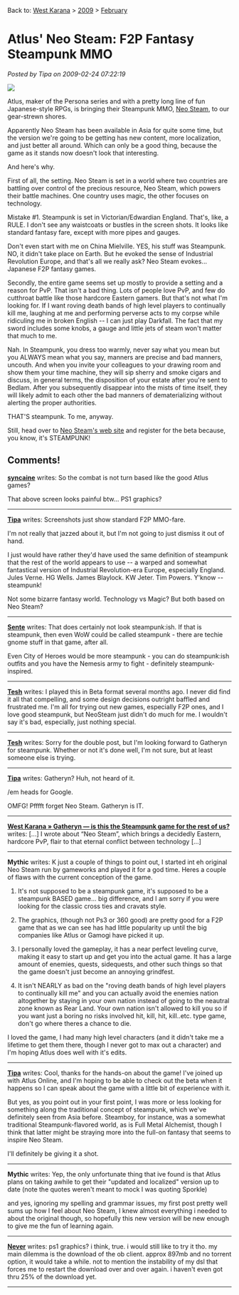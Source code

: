 Back to: [West Karana](/posts/westkarana.md) > [2009](/posts/2009/westkarana.md) > [February](./westkarana.md)
# Atlus' Neo Steam: F2P Fantasy Steampunk MMO

*Posted by Tipa on 2009-02-24 07:22:19*

![](../../../images/neosteam.jpg)

Atlus, maker of the Persona series and with a pretty long line of fun Japanese-style RPGs, is bringing their Steampunk MMO, [Neo Steam](http://neosteam.atlusonline.com/), to our gear-strewn shores.

Apparently Neo Steam has been available in Asia for quite some time, but the version we're going to be getting has new content, more localization, and just better all around. Which can only be a good thing, because the game as it stands now doesn't look that interesting.

And here's why.

First of all, the setting. Neo Steam is set in a world where two countries are battling over control of the precious resource, Neo Steam, which powers their battle machines. One country uses magic, the other focuses on technology.

Mistake #1. Steampunk is set in Victorian/Edwardian England. That's, like, a RULE. I don't see any waistcoats or bustles in the screen shots. It looks like standard fantasy fare, except with more pipes and gauges.

Don't even start with me on China Mielville. YES, his stuff was Steampunk. NO, it didn't take place on Earth. But he evoked the sense of Industrial Revolution Europe, and that's all we really ask? Neo Steam evokes... Japanese F2P fantasy games.

Secondly, the entire game seems set up mostly to provide a setting and a reason for PvP. That isn't a bad thing. Lots of people love PvP, and few do cutthroat battle like those hardcore Eastern gamers. But that's not what I'm looking for. If I want roving death bands of high level players to continually kill me, laughing at me and performing perverse acts to my corpse while ridiculing me in broken English -- I can just play Darkfall. The fact that my sword includes some knobs, a gauge and little jets of steam won't matter that much to me.

Nah. In Steampunk, you dress too warmly, never say what you mean but you ALWAYS mean what you say, manners are precise and bad manners, uncouth. And when you invite your colleagues to your drawing room and show them your time machine, they will sip sherry and smoke cigars and discuss, in general terms, the disposition of your estate after you're sent to Bedlam. After you subsequently disappear into the mists of time itself, they will likely admit to each other the bad manners of dematerializing without alerting the proper authorities.

THAT'S steampunk. To me, anyway.

Still, head over to [Neo Steam's web site](http://neosteam.atlusonline.com/) and register for the beta because, you know, it's STEAMPUNK!

## Comments!

**[syncaine](http://syncaine.wordpress.com)** writes: So the combat is not turn based like the good Atlus games?

That above screen looks painful btw... PS1 graphics?

---

**[Tipa](https://chasingdings.com)** writes: Screenshots just show standard F2P MMO-fare.

I'm not really that jazzed about it, but I'm not going to just dismiss it out of hand.

I just would have rather they'd have used the same definition of steampunk that the rest of the world appears to use -- a warped and somewhat fantastical version of Industrial Revolution-era Europe, especially England. Jules Verne. HG Wells. James Blaylock. KW Jeter. Tim Powers. Y'know -- steampunk!

Not some bizarre fantasy world. Technology vs Magic? But both based on Neo Steam?

---

**[Sente](http://adingworld.wordpress.com)** writes: That does certainly not look steampunk:ish. If that is steampunk, then even WoW could be called steampunk - there are techie gnome stuff in that game, after all.

Even City of Heroes would be more steampunk - you can do steampunk:ish outfits and you have the Nemesis army to fight - definitely steampunk-inspired.

---

**[Tesh](http://tishtoshtesh.wordpress.com/)** writes: I played this in Beta format several months ago. I never did find it all that compelling, and some design decisions outright baffled and frustrated me. I'm all for trying out new games, especially F2P ones, and I love good steampunk, but NeoSteam just didn't do much for me. I wouldn't say it's bad, especially, just nothing special.

---

**[Tesh](http://tishtoshtesh.wordpress.com/)** writes: Sorry for the double post, but I'm looking forward to Gatheryn for steampunk. Whether or not it's done well, I'm not sure, but at least someone else is trying.

---

**[Tipa](https://chasingdings.com)** writes: Gatheryn? Huh, not heard of it.

/em heads for Google.

OMFG! Pfffft forget Neo Steam. Gatheryn is IT.


---

**[West Karana » Gatheryn &#8212; is this the Steampunk game for the rest of us?](https://chasingdings.com/index.php/2009/02/25/gatheryn-is-this-the-steampunk-game-for-the-rest-of-us/)** writes: [...] I wrote about “Neo Steam”, which brings a decidedly Eastern, hardcore PvP, flair to that eternal conflict between technology [...]

---

**Mythic** writes: K just a couple of things to point out, I started int eh original Neo Steam run by gameworks and played it for a god time. Heres a couple of flaws with the current conception of the game.

1. It's not supposed to be a steampunk game, it's supposed to be a steampunk BASED game... big difference, and I am sorry if you were looking for the classic cross ties and cravats style.

2. The graphics, (though not Ps3 or 360 good) are pretty good for a F2P game that as we can see has had little popularity up until the big companies like Atlus or Gamogi have picked it up.

3. I personally loved the gameplay, it has a near perfect leveling curve, making it easy to start up and get you into the actual game. It has a large amount of enemies, quests, sidequests, and other such things so that the game doesn't just become an annoying grindfest.

4. It isn't NEARLY as bad on the "roving death bands of high level players to continually kill me" and you can actually avoid the enemies nation altogether by staying in your own nation instead of going to the neautral zone known as Rear Land. Your own nation isn't allowed to kill you so if you want just a boring no risks involved hit, kill, hit, kill..etc. type game, don't go where theres a chance to die. 


I loved the game, I had many high level characters (and it didn't take me a lifetime to get them there, though I never got to max out a character) and I'm hoping Atlus does well with it's edits.

---

**[Tipa](https://chasingdings.com)** writes: Cool, thanks for the hands-on about the game! I've joined up with Atlus Online, and I'm hoping to be able to check out the beta when it happens so I can speak about the game with a little bit of experience with it.

But yes, as you point out in your first point, I was more or less looking for something along the traditional concept of steampunk, which we've definitely seen from Asia before. Steamboy, for instance, was a somewhat traditional Steampunk-flavored world, as is Full Metal Alchemist, though I think that latter might be straying more into the full-on fantasy that seems to inspire Neo Steam.

I'll definitely be giving it a shot.

---

**Mythic** writes: Yep, the only unfortunate thing that ive found is that Atlus plans on taking awhile to get their "updated and localized" version up to date (note the quotes weren't meant to mock I was quoting Sporkle)

and yes, ignoring my spelling and grammar issues, my first post pretty well sums up how I feel about Neo Steam, I knew almost everything i needed to about the original though, so hopefully this new version will be new enough to give me the fun of learning again.

---

**[Never](http://yahoo.com)** writes: ps1 graphics? i think, true. i would still like to try it tho. my main dilemma is the download of the ob client. approx 897mb and no torrent option, it would take a while. not to mention the instability of my dsl that forces me to restart the download over and over again. i haven't even got thru 25% of the download yet.

---

